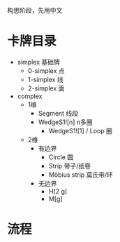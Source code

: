 构思阶段，先用中文

# 卡牌目录
* simplex 基础牌
	+ 0-simplex 点
	+ 1-simplex 线
	+ 2-simplex 面
* complex
	+ 1维
		- Segment 线段
		- WedgeS1![n] n多圈
			* WedgeS1![1] / Loop 圈
	+ 2维
		- 有边界
			* Circle 圆
			* Strip 带子/纸卷
			* Möbius strip 莫氏带/环
		- 无边界
			* H[2 g]
			* M[g]

# 流程
